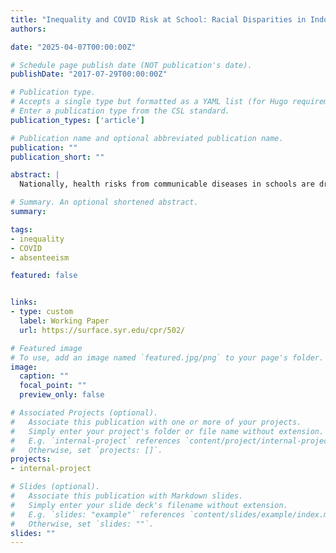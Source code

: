 ```yaml
---
title: "Inequality and COVID Risk at School: Racial Disparities in Indoor Density, Vaccination Rates, and Consequences for Absenteeism"
authors:

date: "2025-04-07T00:00:00Z"

# Schedule page publish date (NOT publication's date).
publishDate: "2017-07-29T00:00:00Z"

# Publication type.
# Accepts a single type but formatted as a YAML list (for Hugo requirements).
# Enter a publication type from the CSL standard.
publication_types: ['article']

# Publication name and optional abbreviated publication name.
publication: ""
publication_short: ""

abstract: |
  Nationally, health risks from communicable diseases in schools are drawing renewed attention as routine childhood vaccination coverage declines. These risks are not uniform: schools differ in physical environments, resources, and student behavior. While lessons from the COVID pandemic may provide insight into how such differences create inequities, little existing evidence documents (or refutes) school COVID risk disparities. This paper begins to fill this gap by examining racial disparities in two factors affecting risk: vaccination rates and indoor density (classroom space per pupil) of New York City elementary schools (then examining middle and high schools separately). We examine the link between school COVID risk and absenteeism and explore racial disparities both within and between neighborhoods. While Asian and White students, on average, attend schools with higher vaccination rates, they also face more crowded classrooms than Black or Hispanic students. White students are more likely than Black students to attend schools with indoor density above and vaccination rates below expert recommended critical thresholds. Roughly half of the racial disparity in school COVID risk reflect differences across neighborhoods rather than within them. Controlling for school COVID risk narrows racial gaps in attendance rates and chronic absenteeism by roughly one-third to one-half. Results are similar for the middle and high schools. Our findings highlight the importance of health risks in schools, distinguishing between those rooted in physical environments and those driven by collective behavior.

# Summary. An optional shortened abstract.
summary:  

tags:
- inequality
- COVID
- absenteeism

featured: false


links:
- type: custom
  label: Working Paper
  url: https://surface.syr.edu/cpr/502/

# Featured image
# To use, add an image named `featured.jpg/png` to your page's folder. 
image:
  caption: ""
  focal_point: ""
  preview_only: false

# Associated Projects (optional).
#   Associate this publication with one or more of your projects.
#   Simply enter your project's folder or file name without extension.
#   E.g. `internal-project` references `content/project/internal-project/index.md`.
#   Otherwise, set `projects: []`.
projects:
- internal-project

# Slides (optional).
#   Associate this publication with Markdown slides.
#   Simply enter your slide deck's filename without extension.
#   E.g. `slides: "example"` references `content/slides/example/index.md`.
#   Otherwise, set `slides: ""`.
slides: ""
---
```

<style>
/* Move Abstract to top of grid on desktop */
@media (min-width:768px) {
  .page-body article main .max-w-prose.grid {
    display: flex !important;
    flex-direction: column !important;
  }

  /* Ensure both label and text span full width */
  .page-body article main .max-w-prose.grid > * {
    grid-column: auto !important;
    width: 100% !important;
  }

  /* Make "Abstract" label bold on top */
  .page-body article main .max-w-prose.grid > div:first-child {
    font-weight: 700 !important;
    margin-bottom: .5rem !important;
  }
}

/* Hide the author card section at the bottom, but keep top metadata */
.page-body article main .author-card,
.page-body article main section[id*="authors"],
.page-body article main .authors-container {
  display: none !important;
}

/* Hide "X min read" metadata under the title */
.page-body article main span:contains("min read"),
.page-body article main .text-sm.flex.items-center span:last-child {
  display: none !important;
}
</style>

